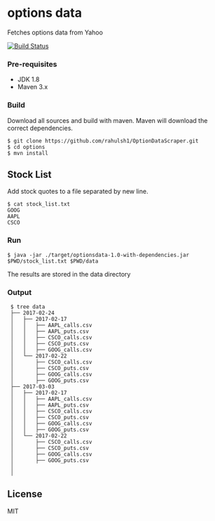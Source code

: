 # options data 

Fetches options data from Yahoo

[![Build Status](https://travis-ci.org/rahulsh1/zoocurator.svg?branch=master)](https://travis-ci.org/rahulsh1/zoocurator)

### Pre-requisites
- JDK 1.8
- Maven 3.x

### Build
Download all sources and build with maven. Maven will download the correct dependencies.

    $ git clone https://github.com/rahulsh1/OptionDataScraper.git
    $ cd options
    $ mvn install

## Stock List
Add stock quotes to a file separated by new line.

    $ cat stock_list.txt
    GOOG
    AAPL
    CSCO
    
### Run

    $ java -jar ./target/optionsdata-1.0-with-dependencies.jar $PWD/stock_list.txt $PWD/data

The results are stored in the data directory

### Output
  
     $ tree data
     ├── 2017-02-24
     │   ├── 2017-02-17
     │   │   ├── AAPL_calls.csv
     │   │   ├── AAPL_puts.csv
     │   │   ├── CSCO_calls.csv
     │   │   ├── CSCO_puts.csv
     │   │   ├── GOOG_calls.csv
     │   └── 2017-02-22
     │       ├── CSCO_calls.csv
     │       ├── CSCO_puts.csv
     │       ├── GOOG_calls.csv
     │       ├── GOOG_puts.csv
     ├── 2017-03-03
     │   ├── 2017-02-17
     │   │   ├── AAPL_calls.csv
     │   │   ├── AAPL_puts.csv
     │   │   ├── CSCO_calls.csv
     │   │   ├── CSCO_puts.csv
     │   │   ├── GOOG_calls.csv
     │   │   ├── GOOG_puts.csv
     │   └── 2017-02-22
     │       ├── CSCO_calls.csv
     │       ├── CSCO_puts.csv
     │       ├── GOOG_calls.csv
     │       ├── GOOG_puts.csv
     │       
     │       

## License

MIT

